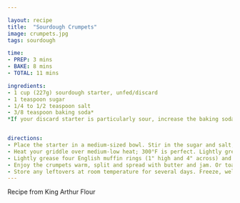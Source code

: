 ```yaml
---

layout: recipe
title:  "Sourdough Crumpets"
image: crumpets.jpg
tags: sourdough

time:
- PREP: 3 mins
- BAKE: 8 mins
- TOTAL: 11 mins

ingredients:
- 1 cup (227g) sourdough starter, unfed/discard
- 1 teaspoon sugar
- 1/4 to 1/2 teaspoon salt
- 3/8 teaspoon baking soda*
*If your discard starter is particularly sour, increase the baking soda to 1/2 teaspoon.


directions:
- Place the starter in a medium-sized bowl. Stir in the sugar and salt, then the baking soda. The batter should rise up and bubble a bit, becoming almost billowy.
- Heat your griddle over medium-low heat; 300°F is perfect. Lightly grease the surface with cooking oil (if your pan isn't non-stick), then melt a pat of butter atop the oil.
- Lightly grease four English muffin rings (1" high and 4" across) and place on the griddle. Divide the batter evenly among the rings. Each ring will take a generous 1/4 cup of batter; a generously heaped muffin scoop is the perfect tool for this task. Cook for about 5 minutes, until the tops are set and full of small holes. Carefully flip the crumpets over, remove the rings (they should pop right off), and continue to cook for about 3 minutes, until they're golden on the bottom. 
- Enjoy the crumpets warm, split and spread with butter and jam. Or toast to brown and crisp them before serving.
- Store any leftovers at room temperature for several days. Freeze, well wrapped, for longer storage.
---
```


Recipe from King Arthur Flour